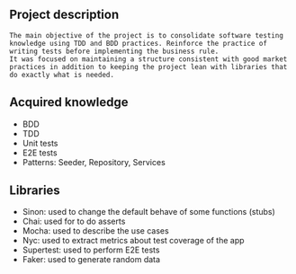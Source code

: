 ## Project description
    The main objective of the project is to consolidate software testing knowledge using TDD and BDD practices. Reinforce the practice of writing tests before implementing the business rule.
    It was focused on maintaining a structure consistent with good market practices in addition to keeping the project lean with libraries that do exactly what is needed.

## Acquired knowledge
* BDD
* TDD
* Unit tests
* E2E tests
* Patterns: Seeder, Repository, Services

## Libraries
* Sinon: used to change the default behave of some functions (stubs)
* Chai: used for to do asserts
* Mocha: used to describe the use cases
* Nyc: used to extract metrics about test coverage of the app
* Supertest: used to perform E2E tests
* Faker: used to generate random data